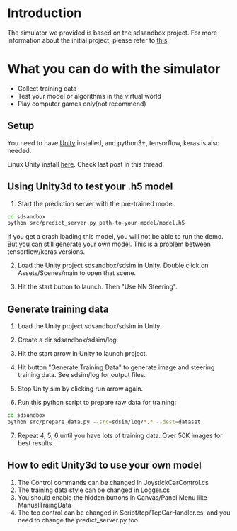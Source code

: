 <!--
 * @Author: Sauron Wu
 * @GitHub: wutianze
 * @Email: 1369130123qq@gmail.com
 * @Date: 2019-09-23 10:12:28
 * @LastEditors: Sauron Wu
 * @LastEditTime: 2019-10-16 09:42:54
 * @Description: 
 -->
# Introduction
The simulator we provided is based on the sdsandbox project. For more information about the initial project, please refer to [this](https://github.com/tawnkramer/sdsandbox). 

# What you can do with the simulator
- Collect training data
- Test your model or algorithms in the virtual world
- Play computer games only(not recommend)

## Setup

You need to have [Unity](https://unity3d.com/get-unity/download) installed, and python3+, tensorflow, keras is also needed.

Linux Unity install [here](https://forum.unity3d.com/threads/unity-on-linux-release-notes-and-known-issues.350256/). Check last post in this thread.

## Using Unity3d to test your .h5 model

1) Start the prediction server with the pre-trained model. 

```bash
cd sdsandbox
python src/predict_server.py path-to-your-model/model.h5
```
 If you get a crash loading this model, you will not be able to run the demo. But you can still generate your own model. This is a problem between tensorflow/keras versions. 
 
2) Load the Unity project sdsandbox/sdsim in Unity. Double click on Assets/Scenes/main to open that scene.  

3) Hit the start button to launch. Then "Use NN Steering".  

## Generate training data

1) Load the Unity project sdsandbox/sdsim in Unity.  

2) Create a dir sdsandbox/sdsim/log.  

3) Hit the start arrow in Unity to launch project.  

4) Hit button "Generate Training Data" to generate image and steering training data. See sdsim/log for output files.  

5) Stop Unity sim by clicking run arrow again.  

6) Run this python script to prepare raw data for training:  

```bash
cd sdsandbox
python src/prepare_data.py --src=sdsim/log/*.* --dest=dataset
```

7) Repeat 4, 5, 6 until you have lots of training data. Over 50K images for best results.

## How to edit Unity3d to use your own model
1. The Control commands can be changed in JoystickCarControl.cs
2. The training data style can be changed in Logger.cs
3. You should enable the hidden buttons in Canvas/Panel Menu like ManualTraingData
4. The tcp control can be changed in Script/tcp/TcpCarHandler.cs, and you need to change the predict_server.py too


